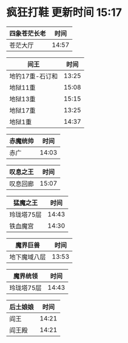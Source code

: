 # 疯狂打鞋 更新时间 15:17

| 四象苍茫长老   | 时间    |
|--------|-------|
| 苍茫大厅 | 14:57 |

| 间王   | 时间    |
|--------|-------|
| 地钓17重-石订和 | 13:25 |
| 地狱11重 | 15:08 |
| 地狱13重 | 15:15 |
| 地狱17重 | 13:25 |
| 地狱1重 | 14:37 |

| 赤魔统帅   | 时间    |
|--------|-------|
| 赤广 | 14:03 |

| 叹息之王   | 时间    |
|--------|-------|
| 叹息回廊 | 15:07 |

| 猛魔之王   | 时间    |
|--------|-------|
| 玲珑塔75层 | 14:43 |
| 铁血魔宫 | 14:30 |

| 魔界巨兽   | 时间    |
|--------|-------|
| 地下魔域八层 | 13:53 |

| 魔界统领   | 时间    |
|--------|-------|
| 玲珑塔75层 | 14:43 |

| 后土娘娘   | 时间    |
|--------|-------|
| 阎王 | 14:21 |
| 阎王殿 | 14:21 |